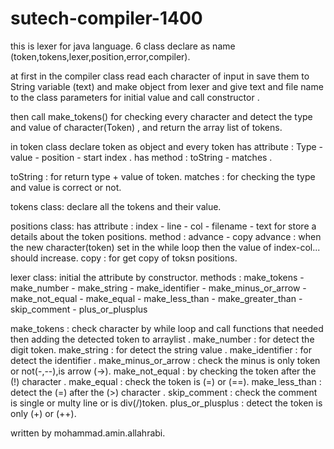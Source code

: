 # sutech-compiler-1400

this is lexer for java language.
6 class declare as name (token,tokens,lexer,position,error,compiler).


at first in the compiler class read each character of input in save them to String variable (text) and make object from lexer and give text and file name to the class parameters for initial value and call constructor .

then call make_tokens() for checking every character and detect the type and value of character(Token) , and return the array list of tokens.

in token class declare token as object and every token has attribute  : Type - value - position - start index .
has method : toString - matches .

toString : for return type + value of token.
matches : for checking the type and value is correct or not.

tokens class:
declare all the tokens and their value.

positions class:
has attribute : index - line - col - filename - text 
for store a details about the token positions.
method : advance - copy
advance : when the new character(token) set in the while loop then the value of index-col... should increase.
copy : for get copy of toksn positions.

lexer class:
initial the attribute by constructor.
methods : make_tokens - make_number - make_string - make_identifier - make_minus_or_arrow - make_not_equal - make_equal - make_less_than - make_greater_than - skip_comment - plus_or_plusplus

make_tokens : check character by while loop and call functions that needed then adding the detected token to arraylist .
make_number : for detect the digit token.
make_string : for detect the string value .
make_identifier : for detect the identifier .
make_minus_or_arrow : check the minus is only token or not(-,--),is arrow (->).
make_not_equal : by checking the token after the (!) character .
make_equal : check the token is (=) or (==).
make_less_than : detect the (=) after the (>) character .
skip_comment : check the comment is single or multy line or is div(/)token.
plus_or_plusplus : detect the token is only (+) or (++).

written by mohammad.amin.allahrabi.
